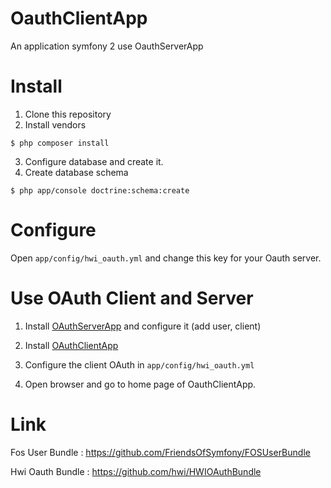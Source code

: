 OauthClientApp
==============

An application symfony 2 use OauthServerApp

# Install

1) Clone this repository
2) Install vendors 

```shell
$ php composer install
```

3) Configure database and create it.
4) Create database schema

```shell
$ php app/console doctrine:schema:create
```

# Configure

Open `app/config/hwi_oauth.yml` and change this key for your Oauth server.


# Use OAuth Client and Server

1) Install [OAuthServerApp](https://github.com/macintoshplus/OauthServerApp) and configure it (add user, client)

2) Install [OAuthClientApp](https://github.com/macintoshplus/OauthClientApp)

3) Configure the client OAuth in `app/config/hwi_oauth.yml`

4) Open browser and go to home page of OauthClientApp.


# Link

Fos User Bundle :
https://github.com/FriendsOfSymfony/FOSUserBundle

Hwi Oauth Bundle :
https://github.com/hwi/HWIOAuthBundle
